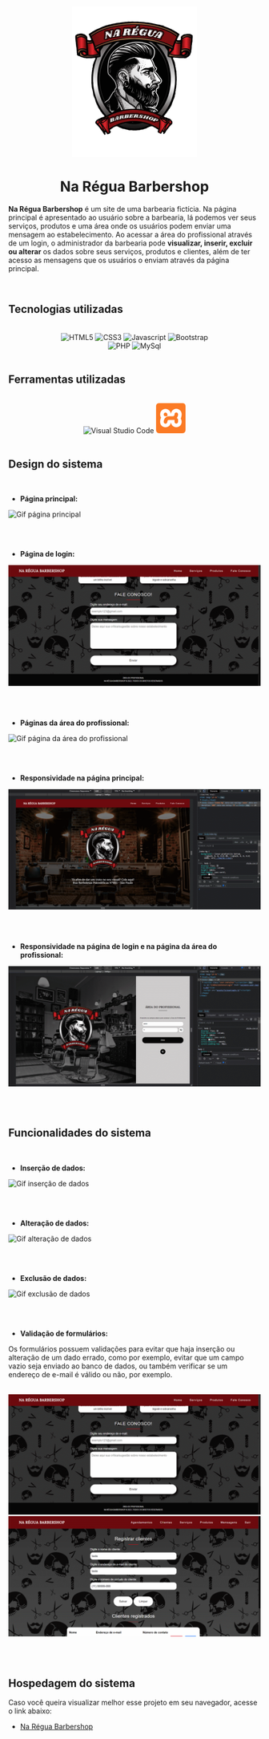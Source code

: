 <div align="center">
<img src="assets/img/logo.png" height="300em">
<h1> <strong>Na Régua Barbershop</strong></h1>
</div>

**Na Régua Barbershop** é um site de uma barbearia fictícia. Na página principal é apresentado ao usuário sobre a barbearia, lá podemos ver seus serviços, produtos e uma área onde os usuários podem enviar uma mensagem ao estabelecimento. Ao acessar a área do profissional através de um login, o administrador da barbearia pode **visualizar, inserir, excluir ou alterar** os dados sobre seus serviços, produtos e clientes, além de ter acesso as mensagens que os usuários o enviam através da página principal.

<br>

## **Tecnologias utilizadas**

<br>

<div align="center">
<img src="https://cdn.jsdelivr.net/gh/devicons/devicon/icons/html5/html5-original.svg" alt="HTML5" height="60em">
<img src="https://cdn.jsdelivr.net/gh/devicons/devicon/icons/css3/css3-original.svg" alt="CSS3" height="60em">  
<img src="https://cdn.jsdelivr.net/gh/devicons/devicon/icons/javascript/javascript-original.svg" alt="Javascript" height="60em"> 
<img src="https://cdn.jsdelivr.net/gh/devicons/devicon/icons/bootstrap/bootstrap-original.svg" alt="Bootstrap" height="60em">   

 <br>
 
<img src="https://cdn.jsdelivr.net/gh/devicons/devicon/icons/php/php-original.svg" alt="PHP" height="70em">
<img src="https://cdn.jsdelivr.net/gh/devicons/devicon/icons/mysql/mysql-original-wordmark.svg" alt="MySql" height="70em">   
</div>

<br>

## **Ferramentas utilizadas**

<br>

<div align="center">
<img src="https://cdn.jsdelivr.net/gh/devicons/devicon/icons/vscode/vscode-original.svg" alt="Visual Studio Code" height="60em">
<img src="assets/img/xampp-icon.png" alt="XAMPP" height="60em">
</div>

<br>

## **Design do sistema**

<br>

 - **Página principal:**

<img src="assets/img/index.gif" alt="Gif página principal">

<br><br>

 - **Página de login:**

<img src="assets/img/user-login.gif" alt="Gif página de login">

<br><br>

- **Páginas da área do profissional:**

<img src="assets/img/restricted-area.gif" alt="Gif página da área do profissional">

 <br><br>

 - **Responsividade na página principal:**

<img src="assets/img/responsiveness-index.gif" alt="Gif página principal responsiva">

 <br><br>

 - **Responsividade na página de login e na página da área do profissional:**

<img src="assets/img/responsiveness-login-restricted-area.gif" alt="Gif página de login e área do profissional responsivos">

<br><br>

## **Funcionalidades do sistema**

<br>

 - **Inserção de dados:**

<img src="assets/img/insert-data.gif" alt="Gif inserção de dados">

<br><br>

- **Alteração de dados:**

<img src="assets/img/edit-data.gif" alt="Gif alteração de dados">

<br><br>

- **Exclusão de dados:**

<img src="assets/img/delete-data.gif" alt="Gif exclusão de dados">

<br><br>

- **Validação de formulários:**

Os formulários possuem validações para evitar que haja inserção ou alteração de um dado errado, como por exemplo, evitar que um campo vazio seja enviado ao banco de dados, ou também verificar se um endereço de e-mail é válido ou não, por exemplo.

<br>

<img src="assets/img/validate-empty-fields.gif" alt="Gif validação de campos">

<br>

<img src="assets/img/validate-fields.gif" alt="Gif validação de campos">

<br><br>

## **Hospedagem do sistema**

Caso você queira visualizar melhor esse projeto em seu navegador, acesse o link abaixo:

- [Na Régua Barbershop](http://nareguabarbershop.atwebpages.com/)
